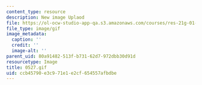 ```yaml
---
content_type: resource
description: New image Uplaod
file: https://ol-ocw-studio-app-qa.s3.amazonaws.com/courses/res-21g-01-kana-spring-2010/ccb45790e3c971e1e2cf654557afbdbe_0527.gif
file_type: image/gif
image_metadata:
  caption: ''
  credit: ''
  image-alt: ''
parent_uid: 80a91482-513f-b731-62d7-972dbb30d91d
resourcetype: Image
title: 0527.gif
uid: ccb45790-e3c9-71e1-e2cf-654557afbdbe
---
```

